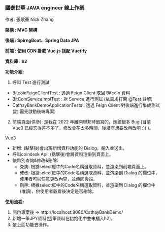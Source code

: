 <h3>國泰世華 JAVA engineer 線上作業</h3> 

作者: 張耿豪 Nick Zhang

**架構 : MVC 架構**

**後端 : SpirngBoot、Spring Data JPA**

**前端 : 使用 CDN 掛載 Vue.js 搭配 Vuetify**

**資料庫 : h2**

**功能介紹:** 
1. 呼叫 Test 進行測試
* BitcoinFeignClientTest : 透過 Feign Client 取回 Bitcoin 資料
* BitCoinServiceImplTest : 對 Service 進行測試 (依需求打開 @Test 註解)
* CathayBankDemoApplicationTests : 透過 Feign Client 對後端進行集成測試 (註.需先啟動後端專案)

2. 前端頁面(供參): 是我在 2022 年離開聯邦時蝦寫的，應該蠻多 Bug (目前 Vue3 已經忘得差不多了，修改會花太多時間，後續有想要改再改吧 :)) )。

Vue3
  * 新增: (點擊後)會出現新增資料功能的 Dialog，輸入並送出。
  * 呼叫coindesk Api: (點擊後)會將資料渲染到頁面上。
  * 依幣別查詢&修改&刪除:
     - 查詢: 根據select框中的Code名稱選取資料，並渲染到前端頁面上。
     - 修改: 根據select框中的Code名稱選取資料，並渲染到 Dialog 的欄位中，使用者可以任意更改內容，並傳回後端。
     - 刪除: 根據select框中的Code名稱選取資料，並渲染到 Dialog 的欄位中(唯讀)，供使用者觀看後決定是否刪除。

**使用流程:**
1.	開啟專案後 => http://localhost:8080/CathayBankDemo/
2.	新增一筆JPY資料(這筆資料在初始化中並未插入h2)。
3.	依上面功能去操作。
